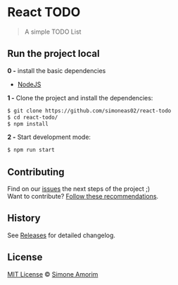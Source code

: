 # React TODO

> A simple TODO List

## Run the project local

**0 -** install the basic dependencies

- [NodeJS](https://nodejs.org/en/)

**1 -** Clone the project and install the dependencies:

```sh
$ git clone https://github.com/simoneas02/react-todo
$ cd react-todo/
$ npm install
```

**2 -** Start development mode:

```sh
$ npm run start
```

## Contributing

Find on our [issues](https://github.com/simoneas02/react-todo/issues/) the next steps of the project ;)<br>
Want to contribute? [Follow these recommendations](https://github.com/simoneas02/react-todo/blob/master/CONTRIBUTING.md).

## History

See [Releases](https://github.com/simoneas02/react-todo/releases) for detailed changelog.

## License

[MIT License](https://github.com/simoneas02/react-todo/blob/master/LICENSE.md) © [Simone Amorim](https://simoneas02.github.io)

